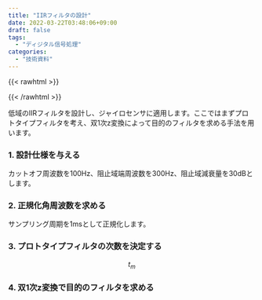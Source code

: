 ```yaml
---
title: "IIRフィルタの設計"
date: 2022-03-22T03:48:06+09:00
draft: false
tags:
  - "ディジタル信号処理"
categories:
  - "技術資料"
---
```


{{< rawhtml >}}
<script src="https://cdnjs.cloudflare.com/ajax/libs/mathjax/2.7.4/MathJax.js?config=TeX-AMS-MML_HTMLorMML"></script>
<script type="text/x-mathjax-config">
    MathJax.Hub.Config({tex2jax: {inlineMath: [['$','$'], ['\\(','\\)']]}});
</script>
{{< /rawhtml >}}

低域のIIRフィルタを設計し、ジャイロセンサに適用します。ここではまずプロトタイプフィルタを考え、双1次z変換によって目的のフィルタを求める手法を用います。

### 1. 設計仕様を与える
カットオフ周波数を100Hz、阻止域端周波数を300Hz、阻止域減衰量を30dBとします。
### 2. 正規化角周波数を求める
サンプリング周期を1msとして正規化します。
### 3. プロトタイプフィルタの次数を決定する

$$t_m$$

### 4. 双1次z変換で目的のフィルタを求める

